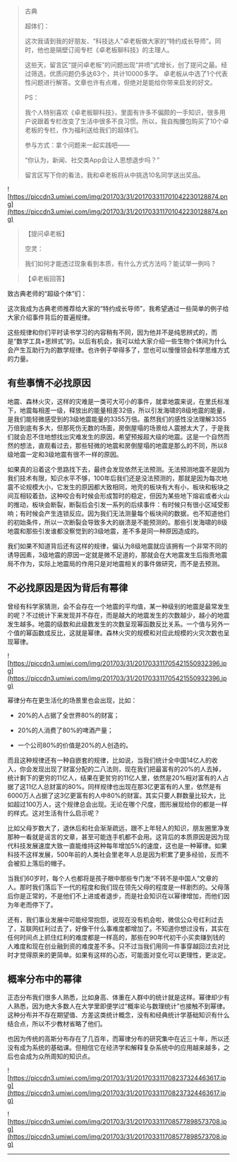 > 古典
> 
> 超体们：
> 
> 这次我请到我的好朋友、“科技达人”卓老板做大家的“特约成长导师”。同时，他也是隔壁订阅专栏《卓老板聊科技》的主理人。
> 
> 这些天，留言区“提问卓老板”的问题出现“井喷”式增长，创了提问之最。经过筛选，优质问题仍多达63个，共计10000多字。 卓老板从中选了1个代表性问题进行解答。文章也许有点难，但绝对是能给你带来启发的好文。
> 
> PS：
> 
> 我个人特别喜欢《卓老板聊科技》，里面有许多不偏颇的一手知识，很多用户说跟着专栏改变了生活中很多不良习惯。所以，我自掏腰包购买了10个卓老板的专栏，作为福利送给我们的超体们。
> 
> 参与方式：拿个问题来一起实践吧——
> 
> “你认为，新闻、社交类App会让人思想退步吗？”
> 
> 留言区写下你的看法，我和卓老板将从中挑选10名同学送出奖品。    

![https://piccdn3.umiwi.com/img/201703/31/201703311701042230128874.png](https://piccdn3.umiwi.com/img/201703/31/201703311701042230128874.png)

> 【提问卓老板】
> 
> 空灵：
> 
> 我们如何才能透过现象看到本质，有什么方式方法吗？能试举一例吗？

> 【卓老板回答】

致古典老师的“超级个体”们：

这次我成为古典老师推荐给大家的“特约成长导师”，我希望通过一些简单的例子给大家介绍事件背后的普遍规律。

这些规律和你们平时读书学习的内容稍有不同，因为他并不是纯思辨式的，而是“数学工具+思辨式”的。以后有机会，我可以给大家介绍一些生物个体间为什么会产生互助行为的数学规律。也许例子举得多了，您也可以慢慢领会科学思维方式的力量。

## 有些事情不必找原因

地震、森林火灾，这样的灾难是一类可大可小的事件，就拿地震来说，在里氏标准下，地震每相差一级，释放出的能量相差32倍，所以引发海啸的8级地震的能量，是我们能轻微感受到的3级地震能量的3355万倍。虽然我们的感性没法理解3355万倍到底有多大，但那死伤无数的场面，房倒屋塌的场景给人震撼太大了，于是我们就会忍不住地想找出灾难发生的原因，希望预报超大级的地震。这是一个自然而然的想法，直观看过去，那些轻微的地震和房倒屋塌的地震是那么的不同，所以8级地震一定和3级地震有很不一样的原因。

如果真的沿着这个思路找下去，最终会发现依然无法预测。无法预测地震不是因为我们技术有限，知识水平不够，100年后我们还是没法预测的，那就是因为每次地震不论规模大小，它发生的原因都大致相同，地壳的板块有大有小，板块和板块之间互相较着劲，这种咬合有时候会形成暂时的稳定，但因为某些地下熔岩或者火山的推动，板块会断裂，断裂后会引发一系列的后续事件：有时候只有很小区域受影响；有时候会产生连锁反应。因为我们无法测量每个板块间的数据，也不知道他们的初始条件，所以一次断裂会导致多大的崩溃是不能预测的。那些引发海啸的8级地震和那些引发谁都没察觉到的3级地震，差不多是同一种原因造成的。

我们如果不知道背后还有这样的规律，偏认为8级地震就应该拥有一个非常不同的诱导因素，3级地震的原因一定就是微不足道的，那就会在大地震发生后指责地震局不作为，实际上地震局的作用只是对地震相关的事件做研究，而不是去预测。

## 不必找原因是因为背后有幂律

曾经有科学家猜测，会不会存在一个地震的平均值，某一种级别的地震是最常发生的呢？不过统计下来发现并不存在，而是越大的地震发生的次数越少，越小的地震发生越多。地震的级数和此级数发生的次数呈现幂函数反比关系。一个值与另外一个值的幂函数成反比，这就是幂律。森林火灾的规模和对应此规模的火灾次数也呈现幂律。

![https://piccdn3.umiwi.com/img/201703/31/201703311705421550932396.jpg](https://piccdn3.umiwi.com/img/201703/31/201703311705421550932396.jpg)

幂律分布在更生活化的场景里也会出现，比如：

* 20%的人占据了全世界80%的财富；

* 20%的人消费了80%的啤酒产量；

* 一个公司80%的价值是20%的人创造的。

而且这种规律还有一种自嵌套的规律，比如说，当我们统计全中国14亿人的收入，你会发现出现了财富分配的二八法则，现在我们把最富有的20%的人去掉，统计剩下的更穷的11亿人，结果在更贫穷的11亿人里，依然是20%相对富有的人占据了这11亿人总财富的80%。同样规律也出现在那3亿更富有的人里，依然是有6000万人占据了这3亿更富有的人中80%的财富。其实只要人群数量比较大，比如超过100万人，这个规律总会出现。无论在哪个尺度，图形展现给你的都是一样的样式。这对生活有什么启示呢？

比如父母岁数大了，退休后和社会渐渐疏远，跟不上年轻人的知识，朋友圈里净发那种一看就是谣言的文章，甚至可能连手机都不会用。这背后的本质原因是因为现代科技发展速度大致一直能维持这种每年增加5%的速度，这也是一种幂律。如果科技不这样发展，500年前的人类社会里老年人总是因为积累了更多经验，反而不会被扣上落后的帽子。

当我们60岁时，每个人也都将是孩子眼中那些专门发“不转不是中国人”文章的人。那时我们落后下一代的程度和我们现在领先父母的程度是一样剧烈的。父母落后你是正常的，不是他们不上进或者退步，而是社会知识在以幂律增加，而他们因为年老而停下了。

还有，我们事业发展中可能经常抱怨，说现在没有机会啦，微信公众号红利过去了，互联网红利过去了，好像干什么事难度都增加了。不知道你想过没有，其实在任何时间点上抓住红利的难度都是一样高的，那些在90年代初干小买卖赚到钱的人难度和现在创业融到资的难度差不多。只不过当我们用同一件事穿越回过去对比时才觉得原来的更简单。如果有这样的心态，可能面对变化可以更理性，更淡定。

## 概率分布中的幂律

正态分布我们很多人熟悉，比如身高、体重在人群中的统计就是这样。幂律却少有人熟悉，因为绝大多数人在大学里即便学过“概率论与数理统计”也接触不到幂律。这种分布并不存在期望值、方差这类统计概念，没有和经典统计学基础知识有什么结合点，所以不少教材省略了他们。

也因为传统的高斯分布存在了几百年，而幂律分布的研究集中在近三十年，所以还没有成为系统的基础课。但相信它在经济学和解释复杂系统中的应用越来越多，之后也会成为众所周知的知识点。

![https://piccdn3.umiwi.com/img/201703/31/201703311708237324463617.jpg](https://piccdn3.umiwi.com/img/201703/31/201703311708237324463617.jpg)

![https://piccdn3.umiwi.com/img/201703/31/201703311708577898573708.jpg](https://piccdn3.umiwi.com/img/201703/31/201703311708577898573708.jpg)

---

